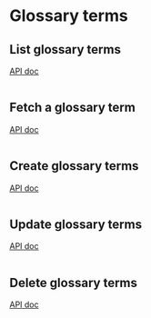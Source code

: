 # Glossary terms

## List glossary terms

[API doc](https://developers.lokalise.com/reference/list-glossary-terms)

```elixir

```

## Fetch a glossary term

[API doc](https://developers.lokalise.com/reference/retrieve-a-glossary-term)

```elixir

```

## Create glossary terms

[API doc](https://developers.lokalise.com/reference/create-glossary-terms)

```elixir

```

## Update glossary terms

[API doc](https://developers.lokalise.com/reference/update-glossary-terms)

```elixir

```

## Delete glossary terms

[API doc](https://developers.lokalise.com/reference/delete-glossary-terms)

```elixir

```